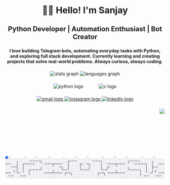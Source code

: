 <h1 align="center">🧑‍💻 Hello! I'm Sanjay</h1>

###

<h2 align="center">Python Developer | Automation Enthusiast | Bot Creator</h2>

###

<h4 align="center">I love building Telegram bots, automating everyday tasks with Python,  <br>and exploring full stack development. Currently learning and creating  <br>projects that solve real-world problems. Always curious, always coding.</h4>

###

<div align="center">
  <img src="https://github-readme-stats.vercel.app/api?username=SanjayG-xls&hide_title=false&hide_rank=false&show_icons=true&include_all_commits=true&count_private=true&disable_animations=false&theme=dracula&locale=en&hide_border=false" height="150" alt="stats graph"  />
  <img src="https://github-readme-stats.vercel.app/api/top-langs?username=SanjayG-xls&locale=en&hide_title=false&layout=compact&card_width=320&langs_count=5&theme=dracula&hide_border=false" height="150" alt="languages graph"  />
</div>

###

<div align="center">
  <img src="https://cdn.jsdelivr.net/gh/devicons/devicon/icons/python/python-original.svg" height="50" alt="python logo"  />
  <img width="40" />
  <img src="https://cdn.jsdelivr.net/gh/devicons/devicon/icons/c/c-original.svg" height="50" alt="c logo"  />
</div>

###

<div align="center">
  <a href="sanjaypersonal2007@gmail.com" target="_blank">
    <img src="https://img.shields.io/static/v1?message=Gmail&logo=gmail&label=&color=D14836&logoColor=white&labelColor=&style=for-the-badge" height="35" alt="gmail logo"  />
  </a>
  <a href="https://www.instagram.com/sanjayyy_u?igsh=MTE4Z2xjdHFzeTA1dA==" target="_blank">
    <img src="https://img.shields.io/static/v1?message=Instagram&logo=instagram&label=&color=E4405F&logoColor=white&labelColor=&style=for-the-badge" height="35" alt="instagram logo"  />
  </a>
  <a href="https://www.linkedin.com/in/sanjay-g-971102366" target="_blank">
    <img src="https://img.shields.io/static/v1?message=LinkedIn&logo=linkedin&label=&color=0077B5&logoColor=white&labelColor=&style=for-the-badge" height="35" alt="linkedin logo"  />
  </a>
</div>

###

<img align="right" height="150" src="https://media3.giphy.com/media/v1.Y2lkPTc5MGI3NjExcDgwcXJnNWRmcXBudWVwbmZ6OHRreHRrcWo0cTI3MGllenVnaTN3NiZlcD12MV9pbnRlcm5hbF9naWZfYnlfaWQmY3Q9Zw/3o6ZthFR9AtTyAylz2/giphy.gif"  />

###

<picture>
  <source media="(prefers-color-scheme: dark)" srcset="https://raw.githubusercontent.com/SanjayG-xls/SanjayG-xls/output/pacman-contribution-graph-dark.svg">
  <source media="(prefers-color-scheme: light)" srcset="https://raw.githubusercontent.com/SanjayG-xls/SanjayG-xls/output/pacman-contribution-graph.svg">
  <img alt="pacman contribution graph" src="https://raw.githubusercontent.com/SanjayG-xls/SanjayG-xls/output/pacman-contribution-graph.svg">
</picture>

###
